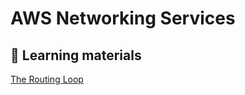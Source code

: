 # AWS Networking Services


## 📖 Learning materials
[The Routing Loop](https://www.theroutingloop.net/)
